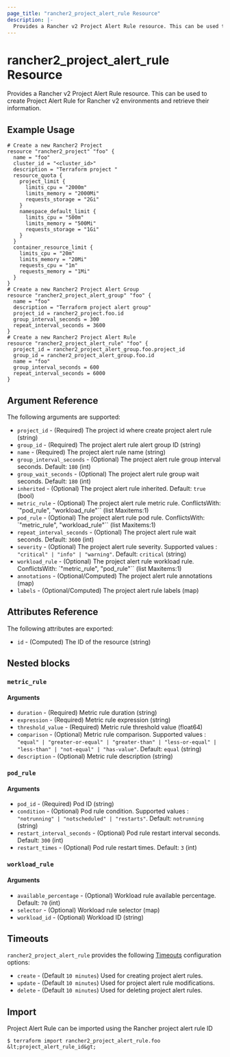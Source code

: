 ```yaml
---
page_title: "rancher2_project_alert_rule Resource"
description: |-
  Provides a Rancher v2 Project Alert Rule resource. This can be used to create Project Alert Rule for Rancher v2 environments and retrieve their information.
---
```


# rancher2\_project\_alert\_rule Resource

Provides a Rancher v2 Project Alert Rule resource. This can be used to create Project Alert Rule for Rancher v2 environments and retrieve their information.

## Example Usage

```hcl
# Create a new Rancher2 Project
resource "rancher2_project" "foo" {
  name = "foo"
  cluster_id = "<cluster_id>"
  description = "Terraform project "
  resource_quota {
    project_limit {
      limits_cpu = "2000m"
      limits_memory = "2000Mi"
      requests_storage = "2Gi"
    }
    namespace_default_limit {
      limits_cpu = "500m"
      limits_memory = "500Mi"
      requests_storage = "1Gi"
    }
  }
  container_resource_limit {
    limits_cpu = "20m"
    limits_memory = "20Mi"
    requests_cpu = "1m"
    requests_memory = "1Mi"
  }
}
# Create a new Rancher2 Project Alert Group
resource "rancher2_project_alert_group" "foo" {
  name = "foo"
  description = "Terraform project alert group"
  project_id = rancher2_project.foo.id
  group_interval_seconds = 300
  repeat_interval_seconds = 3600
}
# Create a new Rancher2 Project Alert Rule
resource "rancher2_project_alert_rule" "foo" {
  project_id = rancher2_project_alert_group.foo.project_id
  group_id = rancher2_project_alert_group.foo.id
  name = "foo"
  group_interval_seconds = 600
  repeat_interval_seconds = 6000
}
```

## Argument Reference

The following arguments are supported:

* `project_id` - (Required) The project id where create project alert rule (string)
* `group_id` - (Required) The project alert rule alert group ID (string)
* `name` - (Required) The project alert rule name (string)
* `group_interval_seconds` - (Optional) The project alert rule group interval seconds. Default: `180` (int)
* `group_wait_seconds` - (Optional) The project alert rule group wait seconds. Default: `180` (int)
* `inherited` - (Optional) The project alert rule inherited. Default: `true` (bool)
* `metric_rule` - (Optional) The project alert rule metric rule. ConflictsWith: `"pod_rule", "workload_rule"`` (list Maxitems:1)
* `pod_rule` - (Optional) The project alert rule pod rule. ConflictsWith: `"metric_rule", "workload_rule"`` (list Maxitems:1)
* `repeat_interval_seconds` - (Optional) The project alert rule wait seconds. Default: `3600` (int)
* `severity` - (Optional) The project alert rule severity. Supported values : `"critical" | "info" | "warning"`. Default: `critical` (string)
* `workload_rule` - (Optional) The project alert rule workload rule. ConflictsWith: `"metric_rule", "pod_rule"`` (list Maxitems:1)
* `annotations` - (Optional/Computed) The project alert rule annotations (map)
* `labels` - (Optional/Computed) The project alert rule labels (map)


## Attributes Reference

The following attributes are exported:

* `id` - (Computed) The ID of the resource (string)

## Nested blocks

### `metric_rule`

#### Arguments

* `duration` - (Required) Metric rule duration (string)
* `expression` - (Required) Metric rule expression (string)
* `threshold_value` - (Required) Metric rule threshold value (float64)
* `comparison` - (Optional) Metric rule comparison. Supported values : `"equal" | "greater-or-equal" | "greater-than" | "less-or-equal" | "less-than" | "not-equal" | "has-value"`. Default: `equal`  (string)
* `description` - (Optional) Metric rule description (string)

### `pod_rule`

#### Arguments

* `pod_id` - (Required) Pod ID (string)
* `condition` - (Optional) Pod rule condition. Supported values : `"notrunning" | "notscheduled" | "restarts"`. Default: `notrunning` (string)
* `restart_interval_seconds` - (Optional) Pod rule restart interval seconds. Default: `300` (int)
* `restart_times` - (Optional) Pod rule restart times. Default: `3`  (int)

### `workload_rule`

#### Arguments

* `available_percentage` - (Optional) Workload rule available percentage. Default: `70` (int)
* `selector` - (Optional) Workload rule selector (map)
* `workload_id` - (Optional) Workload ID (string)

## Timeouts

`rancher2_project_alert_rule` provides the following
[Timeouts](https://www.terraform.io/docs/configuration/resources.html#operation-timeouts) configuration options:

- `create` - (Default `10 minutes`) Used for creating project alert rules.
- `update` - (Default `10 minutes`) Used for project alert rule modifications.
- `delete` - (Default `10 minutes`) Used for deleting project alert rules.

## Import

Project Alert Rule can be imported using the Rancher project alert rule ID

```
$ terraform import rancher2_project_alert_rule.foo &lt;project_alert_rule_id&gt;
```
